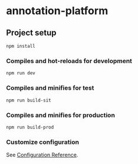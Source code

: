 # annotation-platform

## Project setup

```
npm install
```

### Compiles and hot-reloads for development

```
npm run dev
```

### Compiles and minifies for test

```
npm run build-sit
```

### Compiles and minifies for production

```
npm run build-prod
```

### Customize configuration

See [Configuration Reference](https://cli.vuejs.org/config/).
